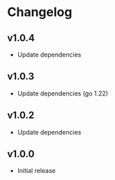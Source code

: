 # Changelog

## v1.0.4

- Update dependencies

## v1.0.3

- Update dependencies (go 1.22)

## v1.0.2

 - Update dependencies

## v1.0.0

 - Initial release
